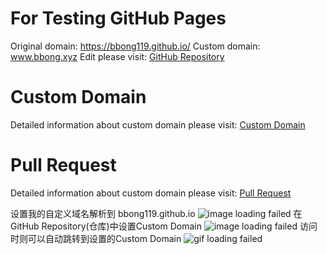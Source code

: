 # For Testing GitHub Pages
  Original domain: https://bbong119.github.io/ 
  Custom domain: www.bbong.xyz 
  Edit please visit: [GitHub Repository](https://github.com/BBong119/bbong119.github.io/edit/master/README.md) 


# Custom Domain
  Detailed information about custom domain please visit: [Custom Domain](customDomain.md) 
  
# Pull Request
  Detailed information about custom domain please visit: [Pull Request](pullRequest.md) 
  
  
  设置我的自定义域名解析到 bbong119.github.io
  ![image loading failed](Domain.png)
  在GitHub Repository(仓库)中设置Custom Domain
  ![image loading failed](CustomDomain.png)
  访问时则可以自动跳转到设置的Custom Domain
  ![gif loading failed](CustomDomain.gif)
